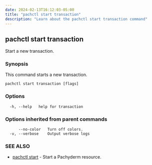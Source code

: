 ```yaml
---
date: 2024-02-13T16:12:03-05:00
title: "pachctl start transaction"
description: "Learn about the pachctl start transaction command"
---
```


## pachctl start transaction

Start a new transaction.

### Synopsis

This command starts a new transaction.

```
pachctl start transaction [flags]
```

### Options

```
  -h, --help   help for transaction
```

### Options inherited from parent commands

```
      --no-color   Turn off colors.
  -v, --verbose    Output verbose logs
```

### SEE ALSO

* [pachctl start](../pachctl_start)	 - Start a Pachyderm resource.

